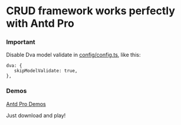 # CRUD framework works perfectly with Antd Pro

### Important

Disable Dva model validate in [config/config.ts](https://github.com/rooseve/stand-admin-antdpro-demo/blob/main/config/config.ts), like this:

```
dva: {
   skipModelValidate: true,
},
```

### Demos

[Antd Pro Demos](https://github.com/rooseve/stand-admin-antdpro-demo)

Just download and play!
